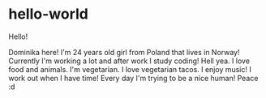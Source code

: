 # hello-world

Hello!

Dominika here! I'm 24 years old girl from Poland that lives in Norway! Currently I'm working a lot and after work I study coding! Hell yea. I love food and animals. I'm vegetarian. I love vegetarian tacos. I enjoy music! I work out when I have time! Every day I'm trying to be a nice human! Peace :d 
